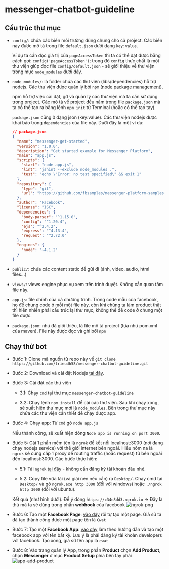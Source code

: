 # messenger-chatbot-guideline

## Cấu trúc thư mục
- `config/`: chứa các biến môi trường dùng chung cho cả project. Các biến này được mô tả trong file `default.json` dưới dạng `key:value`.

  Ví dụ ta cần đọc giá trị của `pageAccessToken` thì ta có thể đạt được bằng cách gọi: `config('pageAccessToken')`; trong đó `config` thực chất là một thư viện giúp đọc file `config/default.json` - sẽ giới thiệu về thư viện trong mục `node_modules` dưới đây.
  
- `node_modules/`: là folder chứa các thư viện (libs/dependencies) hỗ trợ nodejs. Các thư viện được quản lý bởi `npm` ([node package management](https://www.npmjs.com/)).
  
  npm hỗ trợ việc cài đặt, gỡ và quản lý các thư viện mà ta cần sử dụng trong project. Các mô tả về project đều nằm trong file `package.json` mà ta có thể tạo ra bằng lệnh `npm init` từ Terminal (hoặc có thể tạo tay).
  
  `package.json` cũng ở dạng json (key:value). Các thư viện nodejs được khai báo trong `dependencies` của file này. Dưới đây là một ví dụ:
  ```json
  // package.json
  {
    "name": "messenger-get-started", 
    "version": "1.0.0", 
    "description": "Get started example for Messenger Platform",
    "main": "app.js",
    "scripts": {
      "start": "node app.js",
      "lint": "jshint --exclude node_modules .",
      "test": "echo \"Error: no test specified\" && exit 1"
    },
    "repository": {
      "type": "git",
      "url": "https://github.com/fbsamples/messenger-platform-samples.git"
    },
    "author": "Facebook",
    "license": "ISC",
    "dependencies": {
      "body-parser": "^1.15.0",
      "config": "^1.20.4",
      "ejs": "^2.4.2",
      "express": "^4.13.4",
      "request": "^2.72.0"
    },
    "engines": {
      "node": "~4.1.2"
    }
  }
  ```
- `public/`: chứa các content static để gửi đi (ảnh, video, audio, html files...)

- `views/`: views engine phục vụ xem trên trình duyệt. Không cần quan tâm file này.

- `app.js`: file chính của cả chương trình. Trong code mẫu của facebook, họ để chung code ở mỗi một file này, còn khi chúng ta làm product thật thì hiển nhiên phải cấu trúc lại thư mục, không thể để code ở chung một file được.

- `package.json`: như đã giới thiệu, là file mô tả project (tựa như pom.xml của maven). File này được đọc và ghi bởi `npm`

## Chạy thử bot
- Bước 1: Clone mã nguồn từ repo này về `git clone https://github.com/trieudh58/messenger-chatbot-guideline.git`

- Bước 2: Download và cài đặt Nodejs [tại đây](https://nodejs.org/en/download/).

- Bước 3: Cài đặt các thư viện
  - 3.1: Chạy `cmd` tại thư mục `messenger-chatbot-guideline`
  
  - 3.2: Chạy lệnh `npm install` để cài các thư viện. Sau khi chạy xong, sẽ xuất hiện thư mục mới là `node_modules`. Bên trong thư mục này chứa các thư viện cần thiết để chạy được app.
  
- Bước 4: Chạy app: Từ `cmd` gõ `node app.js`
  
  Nếu thành công, sẽ xuất hiện dòng `Node app is running on port 3000`.
  
- Bước 5: Cài 1 phần mềm tên là `ngrok` để kết nối localhost:3000 (nơi đang chạy nodejs service) với thể giới internet bên ngoài. Hiểu nôm na là `ngrok` sẽ cung cấp 1 proxy để routing traffic (hoặc request) từ bên ngoài đến localhost:3000. Các bước thực hiện:
  - 5.1: Tải `ngrok` [tại đây](https://ngrok.com/) - không cần đăng ký tài khoản đâu nhé.
  
  - 5.2: Copy file vừa tải (và giải nén nếu cần) ra `Desktop/`. Chạy cmd tại `Desktop/` và gõ `ngrok.exe http 3000` (đối với windows) hoặc `./ngrok http 3000` (đối với ubuntu).
  
  Kết quả (như hình dưới). Để ý dòng `https://c34e8dd3.ngrok.io` -> Đây là thứ mà ta sẽ dùng trong phần **webhook** của facebook
  ![ngrok-png](https://github.com/trieudh58/messenger-chatbot-guideline/blob/master/screenshots/ngrok.PNG)
  
- Bước 6: Tạo một **Facebook Page**: [vào đây](https://www.facebook.com/pages/create/) rồi tự tạo một page. Giả sử ta đã tạo thành công được một page tên là `Cwat`

- Bước 7: Tạo một **Facebook App**: [vào đây](https://developers.facebook.com/docs/apps/register) làm theo hướng dẫn và tạo một facebook app với tên bất kỳ. Lưu ý là phải đăng ký tài khoản developers với facebook. Tạo xong, giả sử tên app là `cwat`

- Bước 8: Vào trang quản lý App, trong phần **Product** chọn **Add Product**, chọn **Messenger** ở mục **Product Setup** phía bên tay phải
![app-add-product](https://github.com/trieudh58/messenger-chatbot-guideline/blob/master/screenshots/app-add-product.PNG)

